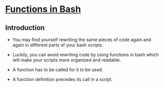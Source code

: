 # <ins>Functions in Bash</ins>

## Introduction

- You may find yourself rewriting the same pieces of code again and again in different parts of your bash scripts.

- Luckily, you can avoid rewriting code by using functions in bash which will make your scripts more organized and readable.

- A function has to be called for it to be used.

- A function definition precedes its call in a script.